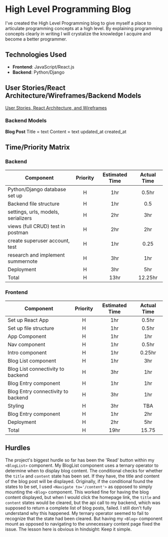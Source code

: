 # High Level Programming Blog

I've created the High Level Programming blog to give myself a place to articulate programming concepts at a high level. By explaining programming concepts clearly in writing I will crystalize the knowledge I acquire and become a better programmer.

## Technologies Used

- **Frontend**: JavaScript/React.js
- **Backend**: Python/Django

## User Stories/React Architecture/Wireframes/Backend Models

[User Stories, React Architecture, and Wireframes](https://imgur.com/a/sUX8vR3)

### Backend Models

**Blog Post**
Title = text
Content = text
updated_at 
created_at

## Time/Priority Matrix

### Backend

| Component | Priority | Estimated Time | Actual Time |
| --- | :---: |  :---: | :---: |
| Python/Django database set up | H | 1hr | 0.5hr |
| Backend file structure | H | 1hr | 0.5 |
| settings, urls, models, serializers | H | 2hr | 3hr |
| views (full CRUD) test in postman | H | 2hr | 2hr |
| create superuser account, test | H | 1hr | 0.25 |
| research and implement summernote | H | 3hr | 1hr |
| Deployment | H | 3hr | 5hr |
| Total | H | 13hr | 12.25hr |

### Frontend

| Component | Priority | Estimated Time | Actual Time |
| --- | :---: |  :---: | :---: |
| Set up React App | H | 1hr | 0.5hr |
| Set up file structure | H | 1hr | 0.5hr |
| App Component | H | 1hr | 1hr |
| Nav component | H | 1hr | 0.5hr |
| Intro component | H | 1hr | 0.25hr |
| Blog List component | H | 1hr | 3hr |
| Blog List connectivity to backend | H | 3hr | 1hr |
| Blog Entry component | H | 1hr | 1hr |
| Blog Entry connectivity to backend | H | 3hr | 1hr |
| Styling | H | 3hr | TBA |
| Blog Entry component | H | 1hr | 2hr |
| Deployment | H | 2hr | 5hr |
| Total | H | 19hr | 15.75 |

## Hurdles

The project's biggest hurdle so far has been the 'Read' button within my ```<BlogList>``` component. My BlogList component uses a ternary operator to determine when to display blog content. The conditional checks for whether the ```title``` and ```content``` state has been set. If they have, the title and content of the blog post will be displayed. Originally, if the conditional found the states to be set, I used ```<Navigate to='/content'>``` as opposed to simply mounting the ```<Blog>``` component. This worked fine for having the blog content displayed, but when I would click the homepage link, the ```title``` and ```content``` states would be cleared, but the api call to my backend, which was supposed to return a complete list of blog posts, failed. I still don't fully understand why this happened. My ternary operator seemed to fail to recognize that the state had been cleared. But having my ```<Blog>``` component mount as opposed to navigating to the unnecessary content page fixed the issue. The lesson here is obvious in hindsight: Keep it simple.


